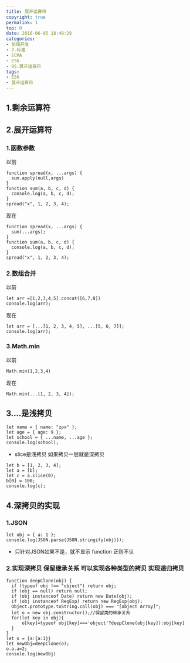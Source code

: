 ```yaml
---
title: 展开运算符
copyright: true
permalink: 1
top: 0
date: 2016-06-05 18:48:29
categories:
- 前端开发
- 2.标准
- ECMA
- ES6
- 05.展开运算符
tags:
- ES6
- 展开运算符
---
```

## 1.剩余运算符
## 2.展开运算符
### 1.函数参数
以前
```
function spread(x, ...args) {
  sum.apply(null,args)
}
function sum(a, b, c, d) {
  console.log(a, b, c, d);
}
spread("x", 1, 2, 3, 4);
```
现在
```
function spread(x, ...args) {
  sum(...args);
}
function sum(a, b, c, d) {
  console.log(a, b, c, d);
}
spread("x", 1, 2, 3, 4);
```
### 2.数组合并
以前
```
let arr =[1,2,3,4,5].concat([6,7,8])
console.log(arr);
```
现在
```
let arr = [...[1, 2, 3, 4, 5], ...[5, 6, 7]];
console.log(arr);
```
### 3.Math.min
以前
```
Math.min(1,2,3,4)
```
现在
```
Math.min(...[1, 2, 3, 4]);
```
## 3....是浅拷贝
```
let name = { name: "zpx" };
let age = { age: 9 };
let school = { ...name, ...age };
console.log(school);
```
- slice是浅拷贝 如果拷贝一层就是深拷贝
```
let b = [1, 2, 3, 4];
let a = [b];
let c = a.slice(0);
b[0] = 100;
console.log(c);
```
## 4.深拷贝的实现
### 1.JSON
```
let obj = { a: 1 };
console.log(JSON.parse(JSON.stringify(obj)));
```
- 只针对JSON如果不是，就不显示 function 正则不认
### 2.实现深拷贝 保留继承关系 可以实现各种类型的拷贝 实现递归拷贝
```
function deepClone(obj) {
  if (typeof obj !== "object") return obj;
  if (obj == null) return null;
  if (obj instanceof Date) return new Date(obj);
  if (obj instanceof RegExp) return new RegExp(obj);
  Object.prototype.toString.call(obj) === "[object Array]";
  let o = new obj.constructor();//保留类的继承关系
  for(let key in obj){
      o[key]=typeof obj[key]==='object'?deepClone(obj[key]):obj[key]
  }
}
let o = {a:{a:1}}
let newObj=deepClone(o);
o.a.a=2;
console.log(newObj)
```

